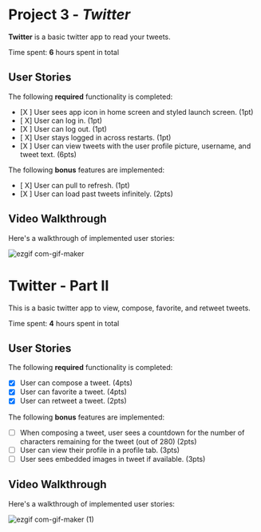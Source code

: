 # Project 3 - *Twitter*

**Twitter** is a basic twitter app to read your tweets.

Time spent: **6** hours spent in total

## User Stories

The following **required** functionality is completed:

- [X ] User sees app icon in home screen and styled launch screen. (1pt)
- [ X] User can log in. (1pt)
- [X ] User can log out. (1pt)
- [ X] User stays logged in across restarts. (1pt)
- [X ] User can view tweets with the user profile picture, username, and tweet text. (6pts)

The following **bonus** features are implemented:

- [ X] User can pull to refresh. (1pt)
- [X ] User can load past tweets infinitely. (2pts)

## Video Walkthrough

Here's a walkthrough of implemented user stories:


![ezgif com-gif-maker](https://user-images.githubusercontent.com/72825083/115954979-c74b6480-a4a8-11eb-84fe-3d98b5b83c36.gif)

# Twitter - Part II

This is a basic twitter app to view, compose, favorite, and retweet tweets.

Time spent: **4** hours spent in total

## User Stories

The following **required** functionality is completed:

- [X] User can compose a tweet. (4pts)
- [X] User can favorite a tweet. (4pts)
- [X] User can retweet a tweet. (2pts)

The following **bonus** features are implemented:

- [ ] When composing a tweet, user sees a countdown for the number of characters remaining for the tweet (out of 280) (2pts)
- [ ] User can view their profile in a profile tab. (3pts)
- [ ] User sees embedded images in tweet if available. (3pts)

## Video Walkthrough

Here's a walkthrough of implemented user stories:

![ezgif com-gif-maker (1)](https://user-images.githubusercontent.com/72825083/116769168-091b6400-a9ef-11eb-92a2-5658b5074fae.gif)

